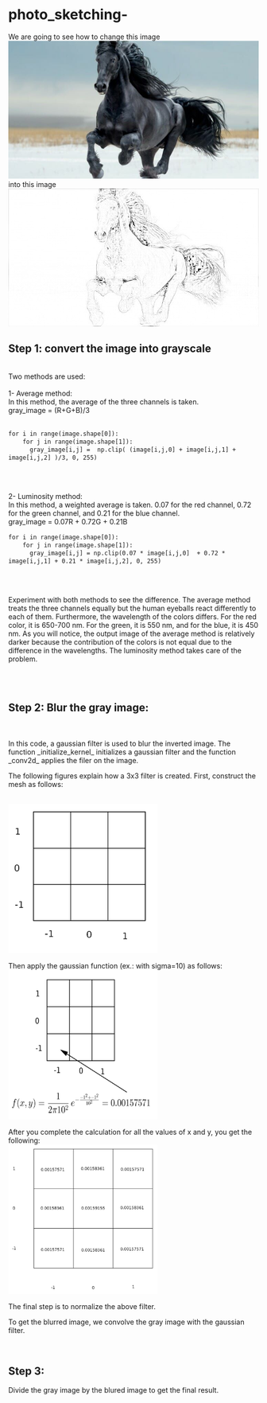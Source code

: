 # photo_sketching-
We are going to see how to change this image
<br />
<img src="images/horse.jpeg" width="600" >
<br />
into this image 
<br />
<img src="images/horse1.jpeg" width="600" >
<br />

## Step 1: convert the image into grayscale
<br />
Two methods are used: 
<br />
<br />
1- Average method: 
<br />
In this method, the average of the three channels is taken. 
<br />
gray_image = (R+G+B)/3
<br />

```

for i in range(image.shape[0]):
    for j in range(image.shape[1]):
      gray_image[i,j] =  np.clip( (image[i,j,0] + image[i,j,1] + image[i,j,2] )/3, 0, 255)      
```
<br />
<br />

2- Luminosity method: 
<br />
In this method, a weighted average is taken. 0.07 for the red channel, 0.72 for the green channel, and 0.21 for the blue channel. 
<br />
gray_image = 0.07R + 0.72G + 0.21B
<br />
```
for i in range(image.shape[0]):
    for j in range(image.shape[1]):
      gray_image[i,j] = np.clip(0.07 * image[i,j,0]  + 0.72 * image[i,j,1] + 0.21 * image[i,j,2], 0, 255)
```
<br />
<br />

Experiment with both methods to see the difference. The average method treats the three channels equally but the human eyeballs react differently to each of them. Furthermore, the wavelength of the colors differs. For the red color, it is 650-700 nm. For the green, it is 550 nm, and for the blue, it is 450 nm. As you will notice, the output image of the average method is relatively darker because the contribution of the colors is not equal due to the difference in the wavelengths. The luminosity method takes care of the problem. 

<br />
<br />

## Step 2: Blur the gray image:

<br />
<br />
In this code, a gaussian filter is used to blur the inverted image. The function _initialize_kernel_ initializes a gaussian filter and the function _conv2d_ applies the filer on the image. 
<br />

The following figures explain how a 3x3 filter is created.  First, construct the mesh as follows:

<br />
<img src="images/filter1.png" width="300" height="300"  >
<br />


Then apply the gaussian function (ex.: with sigma=10) as follows:
<br />
<img src="images/filter2.png" width="300" height="300"  >
<br />

After you complete the calculation for all the values of x and y, you get the following:
<br />
<img src="images/filter3.png" width="300" height="300"  >
<br />

The final step is to normalize the above filter. 
<br />

To get the blurred image, we convolve the gray image with the gaussian filter. 


<br />


## Step 3: 

Divide the gray image by the blured image to get the final result. 




